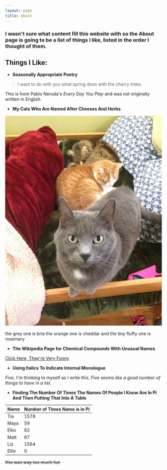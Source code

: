 ```yaml
---
layout: page
title: About
---
```


### I wasn't sure what content fill this website with so the About page is going to be a list of things I like, listed in the order I thought of them. 

## Things I Like: 
* **Seasonally Appropriate Poetry**
>I want to do with you what spring does with the cherry trees.

This is from Pablo Neruda's *Every Day You Play* and was not originally written in English.

* **My Cats Who Are Named After Cheeses And Herbs**

![iz kitty](kitties.JPG)

the grey one is brie the orange one is cheddar and the tiny fluffy one is rosemary

* **The Wikipedia Page for Chemical Compounds With Unusual Names**

[Click Here, They're Very Funny](https://en.wikipedia.org/wiki/List_of_chemical_compounds_with_unusual_names)

* **Using Italics To Indicate Internal Monologue**

*Five,* I'm thinking to myself as I write this. *Five seems like a good number of things to have in a list.*

* **Finding The Number Of Times The Names Of People I Know Are In Pi And Then Putting That Into A Table**

Name | Number of Times Name is in Pi
------------ | -------------
Tia | 1578
Maya | 59
Eiko | 62
Matt | 67
Liz | 1564
Ellie | 0

~~this was way too much fun~~
